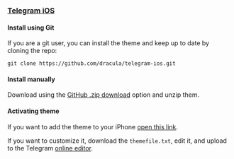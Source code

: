 ### [Telegram iOS](https://apps.apple.com/app/telegram-messenger/id686449807)

#### Install using Git

If you are a git user, you can install the theme and keep up to date by cloning the repo:

    git clone https://github.com/dracula/telegram-ios.git

#### Install manually

Download using the [GitHub .zip download](https://github.com/dracula/telegram-ios/archive/master.zip) option and unzip them.

#### Activating theme

If you want to add the theme to your iPhone [open this link](https://t.me/addtheme/DnKCjyhPW3kyo1ph).

If you want to customize it, download the `themefile.txt`, edit it, and upload to the Telegram [online editor](https://themes.contest.com/).